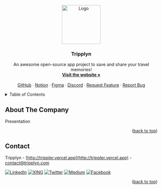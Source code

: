 <a name="readme-top"></a>

<!-- PROJECT LOGO -->
<br />
<div align="center">
  <a href="http://trippler.vercel.app">
    <img src="https://i.imgur.com/0P06Io8.png" alt="Logo" width="128" height="128">
  </a>

  <h3 align="center">Tripplyn</h3>

  <p align="center">
    An awesome open-source app project to save and share your travel memories!
    <br />
    <a href="https://trippler.vercel.app"><strong>Visit the website »</strong></a>
    <br />
    <br />
    <a href="https://github.com/Tripplyn">GitHub</a>
    ·
    <a href="https://tripplyn.notion.site">Notion</a>
    ·
    <a href="https://www.figma.com/team_invite/redeem/no0ibz5plNl0KBjH888dHO">Figma</a>
    ·
    <a href="https://discord.gg/tvPPxkCK">Discord</a>
    ·
    <a href="https://github.com/Tripplyn/WebApp/issues">Request Feature</a>
    ·
    <a href="https://github.com/Tripplyn/WebApp/issues">Report Bug</a>
  </p>
</div>

<!-- TABLE OF CONTENTS -->
<details>
  <summary>Table of Contents</summary>
  <ol>
    <li><a href="#about-the-company">About The Company</a></li>
    <li><a href="#contact">Contact</a></li>
  </ol>
</details>

<!-- [![Product Name Screen Shot][product-screenshot]](https://example.com) -->

<!-- ABOUT THE PROJECT -->
## About The Company

Presentation

<!-- IMAGE -->

<p align="right">(<a href="#readme-top">back to top</a>)</p>


<!-- CONTACT -->
## Contact

Tripplyn - [http://trippler.vercel.app](http://trippler.vercel.app) - contact@tripplyn.com

[![LinkedIn][linkedin-shield]][linkedin-url]
[![XING][xing-shield]][xing-url]
[![Twitter][twitter-shield]][twitter-url]
[![Medium][medium-shield]][medium-url]
[![Facebook][facebook-shield]][facebook-url]

<p align="right">(<a href="#readme-top">back to top</a>)</p>

<!-- MARKDOWN LINKS & IMAGES -->
<!-- https://www.markdownguide.org/basic-syntax/#reference-style-links -->
[linkedin-shield]: https://img.shields.io/badge/linkedin-%230077B5.svg?style=for-the-badge&logo=linkedin&logoColor=white&colorB=555
[linkedin-url]: https://www.linkedin.com/company/tripplyn/
[xing-shield]: https://img.shields.io/badge/xing-%23006567.svg?style=for-the-badge&logo=xing&logoColor=white&colorB=555
[xing-url]: https://linkedin.com/in/othneildrew
[twitter-shield]: https://img.shields.io/badge/Twitter-%231DA1F2.svg?style=for-the-badge&logo=Twitter&logoColor=white&colorB=555
[twitter-url]: https://linkedin.com/in/othneildrew
[medium-shield]: https://img.shields.io/badge/Medium-12100E?style=for-the-badge&logo=medium&logoColor=white&colorB=555
[medium-url]: https://linkedin.com/in/othneildrew
[facebook-shield]: https://img.shields.io/badge/Facebook-%231877F2.svg?style=for-the-badge&logo=Facebook&logoColor=white&colorB=555
[facebook-url]: https://linkedin.com/in/othneildrew
[product-screenshot]: images/screenshot.png
